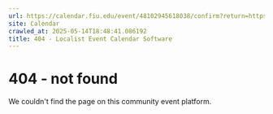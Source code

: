 ```yaml
---
url: https://calendar.fiu.edu/event/48102945618038/confirm?return=https%3A%2F%2Fcalendar.fiu.edu%2Fevent%2Fhacker-nation
site: Calendar
crawled_at: 2025-05-14T18:48:41.086192
title: 404 - Localist Event Calendar Software
---
```


# 404 - not found
We couldn't find the page on this community event platform.
